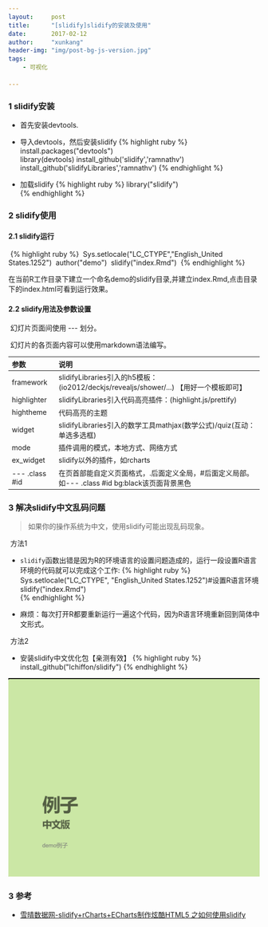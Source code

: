 ```yaml
---
layout:     post
title:      "[slidify]slidify的安装及使用"
date:       2017-02-12
author:     "xunkang"
header-img: "img/post-bg-js-version.jpg"
tags:
    - 可视化

---
```


### 1 slidify安装

+ 首先安装devtools.

+ 导入devtools，然后安装slidify
  {% highlight ruby %}
  install.packages("devtools")	
  library(devtools)	
  install_github('slidify','ramnathv')	
  install_github('slidifyLibraries','ramnathv')
  {% endhighlight %}

+ 加载slidify
  {% highlight ruby %}
  library("slidify")	
  {% endhighlight %}

### 2 slidify使用

#### 2.1 slidify运行
​	{% highlight ruby %}
​	Sys.setlocale("LC_CTYPE","English_United States.1252")
​	author("demo") 
​	slidify("index.Rmd")
​	{% endhighlight %}

​	在当前R工作目录下建立一个命名demo的slidify目录,并建立index.Rmd,点击目录下的index.html可看到运行效果。

#### 2.2 slidify用法及参数设置

​	幻灯片页面间使用 --- 划分。

​	幻灯片的各页面内容可以使用markdown语法编写。


| 参数             | 说明                                       |
| :------------- | :--------------------------------------- |
| framework      | slidifyLibraries引入的h5模板：(io2012/deckjs/revealjs/shower/...)  【用好一个模板即可】 |
| highlighter    | slidifyLibraries引入代码高亮插件：(highlight.js/prettify) |
| hightheme      | 代码高亮的主题                                  |
| widget         | slidifyLibraries引入的数学工具mathjax(数学公式)/quiz(互动：单选多选框) |
| mode           | 插件调用的模式，本地方式、网络方式                        |
| ex_widget      | slidify以外的插件，如rcharts                    |
| --- .class #id | 在页首部能自定义页面格式，.后面定义全局，#后面定义局部。如--- .class #id bg:black该页面背景黑色 |

### 3 解决slidify中文乱码问题

> 如果你的操作系统为中文，使用slidify可能出现乱码现象。

​	方法1

+ `slidify`函数出错是因为R的环境语言的设置问题造成的，运行一段设置R语言环境的代码就可以完成这个工作:
  {% highlight ruby %}
  Sys.setlocale("LC_CTYPE", "English_United States.1252")#设置R语言环境<br/>
  slidify("index.Rmd")  
  {% endhighlight %}

+ 麻烦：每次打开R都要重新运行一遍这个代码，因为R语言环境重新回到简体中文形式。

​	方法2

+ 安装slidify中文优化包【亲测有效】
  {% highlight ruby %}
  install_github("lchiffon/slidify")
  {% endhighlight %}

![rtools](/img/demo.png) 

### 3 参考

+ [雪晴数据网-slidify+rCharts+ECharts制作炫酷HTML5 之如何使用slidify](http://www.xueqing.tv/lesson/142)




















